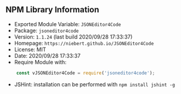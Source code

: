 ## NPM Library Information
* Exported Module Variable: `JSONEditor4Code`
* Package:  `jsoneditor4code`
* Version:  `1.1.24`   (last build 2020/09/28 17:33:37)
* Homepage: `https://niebert.github.io/JSONEditor4Code`
* License:  MIT
* Date:     2020/09/28 17:33:37
* Require Module with:
```javascript
    const vJSONEditor4Code = require('jsoneditor4code');
```
* JSHint: installation can be performed with `npm install jshint -g`
